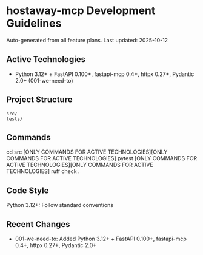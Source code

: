 # hostaway-mcp Development Guidelines

Auto-generated from all feature plans. Last updated: 2025-10-12

## Active Technologies
- Python 3.12+ + FastAPI 0.100+, fastapi-mcp 0.4+, httpx 0.27+, Pydantic 2.0+ (001-we-need-to)

## Project Structure
```
src/
tests/
```

## Commands
cd src [ONLY COMMANDS FOR ACTIVE TECHNOLOGIES][ONLY COMMANDS FOR ACTIVE TECHNOLOGIES] pytest [ONLY COMMANDS FOR ACTIVE TECHNOLOGIES][ONLY COMMANDS FOR ACTIVE TECHNOLOGIES] ruff check .

## Code Style
Python 3.12+: Follow standard conventions

## Recent Changes
- 001-we-need-to: Added Python 3.12+ + FastAPI 0.100+, fastapi-mcp 0.4+, httpx 0.27+, Pydantic 2.0+

<!-- MANUAL ADDITIONS START -->
<!-- MANUAL ADDITIONS END -->